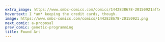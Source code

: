```yaml
---
extra_image: https://www.smbc-comics.com/comics/1442838678-20150921after.png
hovertext: I *am* keeping the credit cards, though.
image: https://www.smbc-comics.com/comics/1442838678-20150921.png
next_comic: a-proposal
prev_comic: genetic-programming
title: Found Art
---
```


